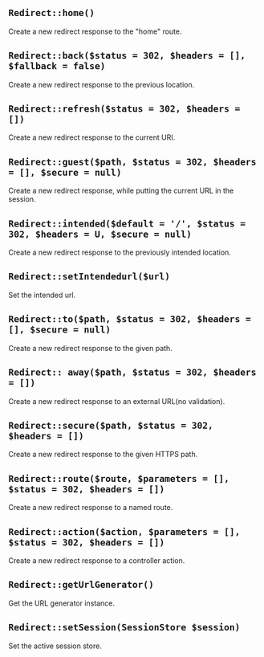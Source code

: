 ## `Redirect::home()`

Create a new redirect response to the "home" route.

## `Redirect::back($status = 302, $headers = [], $fallback = false)`

Create a new redirect response to the previous location.

## `Redirect::refresh($status = 302, $headers = [])`

Create a new redirect response to the current URI.

## `Redirect::guest($path, $status = 302, $headers = [], $secure = null)`

Create a new redirect response, while putting the current URL in the session.

## `Redirect::intended($default = '/', $status = 302, $headers = U, $secure = null)`

Create a new redirect response to the previously intended location.

## `Redirect::setIntendedurl($url)`

Set the intended url.

## `Redirect::to($path, $status = 302, $headers = [], $secure = null)`

Create a new redirect response to the given path.

## `Redirect:: away($path, $status = 302, $headers = [])`

Create a new redirect response to an external URL(no validation).

## `Redirect::secure($path, $status = 302, $headers = [])`

Create a new redirect response to the given HTTPS path.

## `Redirect::route($route, $parameters = [], $status = 302, $headers = [])`

Create a new redirect response to a named route.

## `Redirect::action($action, $parameters = [], $status = 302, $headers = [])`

Create a new redirect response to a controller action.

## `Redirect::getUrlGenerator()`

Get the URL generator instance.

## `Redirect::setSession(SessionStore $session)`

Set the active session store.
